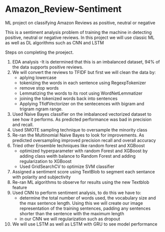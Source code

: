 # Amazon_Review-Sentiment
ML project on classifying Amazon Reviews as positive, neutral or negative

This is a sentiment analysis problem of training the machine in detecting positive, neutral or negative reviews.
In this project we will use classic ML as well as DL algorithms such as CNN and LSTM

Steps on completing the proeject. 
1) EDA analysis
    -It is determined that this is an imbalanced dataset, 94% of the data supports positive reviews.
2) We will convert the reviews to TFIDF but first we will clean the data by:
   - aplying lowercase
   - tokenizing the words in each sentence using RegexpTokenizer
   - remove stop words
   - Lemmatizing the words to its root using WordNetLemmatizer
   - joining the tokenized words back into sentences
   - Applying TfidfVectorizer on the sentecences with bigram and trigram ngram range.
3) Used Naive Bayes classifier on the imbalanced vectorized dataset to see how it performs. As predicted performance was bad in precision and recall.
4) Used SMOTE sampling technique to oversample the minority class
5) Re-ran the Multinomial Naive Bayes to look for improvements. As predicted oversampling improved precision recall and overall accuracy
6) Tried other Ensemble techniques like random forest and XGBoost   
   - optimized hyperparameter with random Forest and XGBoost by adding class weith balance to Random Forest and adding regularization to XGBoost
   - Used GridSearchCV to optimize SVM classifier
7) Assigned a sentiment score using TextBlob to segment each sentance with polarity and subjectivity
8) Re-ran ML algorithms to observe for results using the new Textblob feature
9) Used CNN to perform sentiment analysis, to do this we have to:
   - determine the total number of words used, the vocabulary size and the max sentence length. Using this we will create our image representation of the training sentences, padding any sentences shorter than the sentence with the maximum length
   - in our CNN we will regularization such as dropout 
10) We will use LSTM as well as LSTM with GRU to see model performance 
